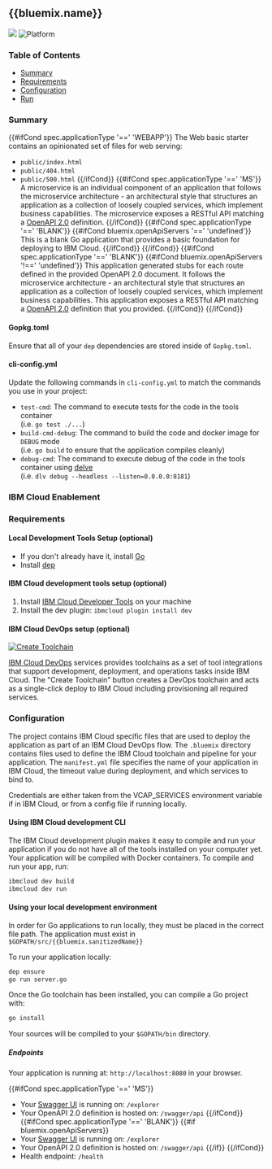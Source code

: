## {{bluemix.name}}

[![](https://img.shields.io/badge/IBM%20Cloud-powered-blue.svg)](https://bluemix.net)
![Platform](https://img.shields.io/badge/platform-go-lightgrey.svg?style=flat)

### Table of Contents

* [Summary](#summary)
* [Requirements](#requirements)
* [Configuration](#configuration)
* [Run](#run)

<a name="summary"></a>
### Summary

{{#ifCond spec.applicationType '==' 'WEBAPP'}}
The Web basic starter contains an opinionated set of files for web serving:

- `public/index.html`
- `public/404.html`
- `public/500.html`
{{/ifCond}}
{{#ifCond spec.applicationType '==' 'MS'}}
A microservice is an individual component of an application that follows the microservice architecture - an architectural style that structures an application as a collection of loosely coupled services, which implement business capabilities. The microservice exposes a RESTful API matching a [OpenAPI 2.0](https://swagger.io/docs/specification/2-0/basic-structure/) definition.
{{/ifCond}}
{{#ifCond spec.applicationType '==' 'BLANK'}}
{{#ifCond bluemix.openApiServers '==' 'undefined'}}
This is a blank Go application that provides a basic foundation for deploying to IBM Cloud.
{{/ifCond}}
{{/ifCond}}
{{#ifCond spec.applicationType '==' 'BLANK'}}
{{#ifCond bluemix.openApiServers '!==' 'undefined'}}
This application generated stubs for each route defined in the provided OpenAPI 2.0 document. It follows the microservice architecture - an architectural style that structures an application as a collection of loosely coupled services, which implement business capabilities. This application exposes a RESTful API matching a [OpenAPI 2.0](https://swagger.io/docs/specification/2-0/basic-structure/) definition that you provided.
{{/ifCond}}
{{/ifCond}}

#### Gopkg.toml

Ensure that all of your `dep` dependencies are stored inside of `Gopkg.toml`.

#### cli-config.yml

Update the following commands in `cli-config.yml` to match the commands you use in your project:
* `test-cmd`: The command to execute tests for the code in the tools container<br/>
(i.e. `go test ./...`)
* `build-cmd-debug`: The command to build the code and docker image for `DEBUG` mode<br/>
(i.e. `go build` to ensure that the application compiles cleanly)
* `debug-cmd`: The command to execute debug of the code in the tools container using [delve](https://github.com/derekparker/delve)<br/>
(i.e. `dlv debug --headless --listen=0.0.0.0:8181`)

<a name="enablement"></a>
### IBM Cloud Enablement

<a name="requirements"></a>
### Requirements
#### Local Development Tools Setup (optional)

- If you don't already have it, install [Go](https://golang.org/dl/)
- Install [dep](https://github.com/golang/dep)

#### IBM Cloud development tools setup (optional)

1. Install [IBM Cloud Developer Tools](https://console.bluemix.net/docs/cli/idt/setting_up_idt.html#add-cli) on your machine  
2. Install the dev plugin: `ibmcloud plugin install dev`

#### IBM Cloud DevOps setup (optional)

[![Create Toolchain](https://console.ng.bluemix.net/devops/graphics/create_toolchain_button.png)](https://console.ng.bluemix.net/devops/setup/deploy/)

[IBM Cloud DevOps](https://www.ibm.com/cloud-computing/bluemix/devops) services provides toolchains as a set of tool integrations that support development, deployment, and operations tasks inside IBM Cloud. The "Create Toolchain" button creates a DevOps toolchain and acts as a single-click deploy to IBM Cloud including provisioning all required services.

<a name="configuration"></a>
### Configuration

The project contains IBM Cloud specific files that are used to deploy the application as part of an IBM Cloud DevOps flow. The `.bluemix` directory contains files used to define the IBM Cloud toolchain and pipeline for your application. The `manifest.yml` file specifies the name of your application in IBM Cloud, the timeout value during deployment, and which services to bind to.

Credentials are either taken from the VCAP_SERVICES environment variable if in IBM Cloud, or from a config file if running locally.

#### Using IBM Cloud development CLI

The IBM Cloud development plugin makes it easy to compile and run your application if you do not have all of the tools installed on your computer yet. Your application will be compiled with Docker containers. To compile and run your app, run:

```bash
ibmcloud dev build
ibmcloud dev run
```

#### Using your local development environment

In order for Go applications to run locally, they must be placed in the correct file path. The application must exist in `$GOPATH/src/{{bluemix.sanitizedName}}`

To run your application locally:

```bash
dep ensure
go run server.go
```

Once the Go toolchain has been installed, you can compile a Go project with:

```bash
go install
```

Your sources will be compiled to your `$GOPATH/bin` directory.

##### Endpoints

Your application is running at: `http://localhost:8080` in your browser.

{{#ifCond spec.applicationType '==' 'MS'}}
- Your [Swagger UI](http://swagger.io/swagger-ui/) is running on: `/explorer`
- Your OpenAPI 2.0 definition is hosted on: `/swagger/api`
{{/ifCond}}
{{#ifCond spec.applicationType '==' 'BLANK'}}
{{#if bluemix.openApiServers}}
- Your [Swagger UI](http://swagger.io/swagger-ui/) is running on: `/explorer`
- Your OpenAPI 2.0 definition is hosted on: `/swagger/api`
{{/if}}
{{/ifCond}}
- Health endpoint: `/health`

